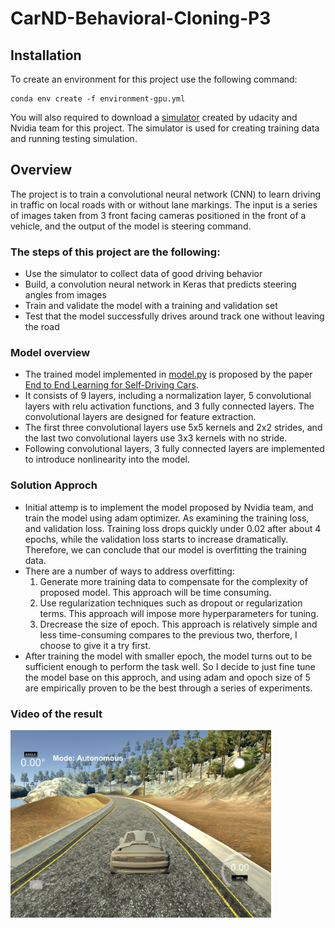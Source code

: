 # CarND-Behavioral-Cloning-P3

## Installation
To create an environment for this project use the following command:
```
conda env create -f environment-gpu.yml
```
You will also required to download a [simulator](https://github.com/udacity/self-driving-car-sim) created by udacity and Nvidia team for this project. The simulator is used for creating training data and running testing simulation. 

## Overview 
The project is to train a convolutional neural network (CNN) to learn driving in traffic on local roads with or without lane markings. The input is a series of images taken from 3 front facing cameras positioned in the front of a vehicle, and the output of the model is steering command. 

### The steps of this project are the following:
* Use the simulator to collect data of good driving behavior
* Build, a convolution neural network in Keras that predicts steering angles from images
* Train and validate the model with a training and validation set
* Test that the model successfully drives around track one without leaving the road

### Model overview
* The trained model implemented in [model.py](https://github.com/lipeng2/CarND-BehavioralCloning-P3/blob/master/model.py) is proposed by the paper [End to End Learning for Self-Driving Cars](https://images.nvidia.com/content/tegra/automotive/images/2016/solutions/pdf/end-to-end-dl-using-px.pdf). 
* It consists of 9 layers, including a normalization layer, 5 convolutional layers with relu activation functions, and 3 fully connected layers. The convolutional layers are designed for feature extraction. 
* The first three convolutional layers use 5x5 kernels and 2x2 strides, and the last two convolutional layers use 3x3 kernels with no stride. 
* Following convolutional layers, 3 fully connected layers are implemented to introduce nonlinearity into the model. 

### Solution Approch
* Initial attemp is to implement the model proposed by Nvidia team, and train the model using adam optimizer. As examining the training loss, and validation loss. Training loss drops quickly under 0.02 after about 4 epochs, while the validation loss starts to increase dramatically. Therefore, we can conclude that our model is overfitting the training data.
* There are a number of ways to address overfitting:
  1. Generate more training data to compensate for the complexity of proposed model. This approach will be time consuming.
  2. Use regularization techniques such as dropout or regularization terms. This approach will impose more hyperparameters for tuning.
  3. Drecrease the size of epoch. This approach is relatively simple and less time-consuming compares to the previous two, therfore, I choose to give it a try first. 
 * After training the model with smaller epoch, the model turns out to be sufficient enough to perform the task well. So I decide to just fine tune the model base on this approch, and using adam and opoch size of 5 are empirically proven to be the best through a series of experiments. 
  
### Video of the result

[<img src="https://github.com/lipeng2/CarND-BehavioralCloning-P3/blob/master/simulation.png" height="300">](https://www.youtube.com/watch?v=NpTef1hUAn8)
